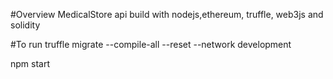 #Overview
MedicalStore api build with nodejs,ethereum, truffle, web3js and solidity

#To run
truffle migrate --compile-all --reset --network development

npm start
